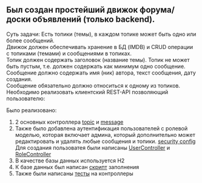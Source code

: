 ## Был создан простейший движок форума/доски объявлений (только backend).
Суть задачи:
Есть топики (темы), в каждом топике может быть одно или более сообщений.  
Движок должен обеспечивать хранение в БД (IMDB) и CRUD операции с топиками (темами) и сообщениями в топиках.  
Топик должен содержать заголовок (название темы). Топик не может быть пустым, т.е. должен содержать как минимум одно сообщение.  
Сообщение должно содержать имя (ник) автора, текст сообщения, дату создания.  
Сообщение обязательно должно относиться к одному из топиков.  
Необходимо реализовать клиентский REST-API позволяющий пользователю:  

Было реализовано:
1) 2 основных контроллера [topic](src/main/java/org/example/controller/TopicController.java) и [message](src/main/java/org/example/controller/MessageController.java)
2) Также было добавлена аутентификация пользователей с ролевой моделью, которая включает админа, который дополнительно
   может редактировать и удалять любые сообщения и топики.
 [security config](src/main/java/org/example/config/SecurityConfig.java)  
Для создания пользоватея были написаны [UserController](src/main/java/org/example/controller/UserController.java) и
   [RoleController](src/main/java/org/example/controller/RoleController.java)
3) В качестве базы данных используется H2
4) К базе данных был написан [скрипт](src/main/resources/data.sql) заполнения
5) Также были написаны [тесты](src/test/java/example/controller) на контроллеры